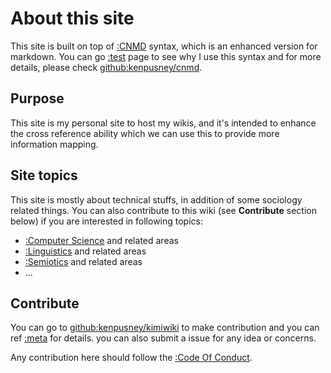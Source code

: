# About this site

This site is built on top of [:CNMD]() syntax, which is an enhanced version for
markdown. You can go [:test]() page to see why I use this syntax and for more
details, please check [github:kenpusney/cnmd]().

## Purpose

This site is my personal site to host my wikis, and it's intended to enhance
the cross reference ability which we can use this to provide more information
mapping.

## Site topics

This site is mostly about technical stuffs, in addition of some sociology
related things. You can also contribute to this wiki (see **Contribute**
section below) if you are interested in following topics:

  * [:Computer Science]() and related areas
  * [:Linguistics]() and related areas
  * [:Semiotics]() and related areas
  * ...

## Contribute

You can go to [github:kenpusney/kimiwiki]() to make contribution and 
you can ref [:meta]() for details. you can also submit a issue for any 
idea or concerns.

Any contribution here should follow the [:Code Of Conduct]().
